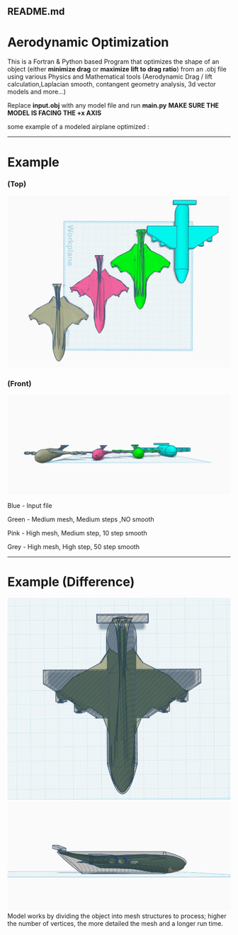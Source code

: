 ## README.md
# Aerodynamic Optimization

This is a Fortran & Python based Program that optimizes the shape of an object (either **minimize drag** or **maximize lift to drag ratio**) from an .obj file using various Physics and Mathematical tools (Aerodynamic Drag / lift calculation,Laplacian smooth, contangent geometry analysis, 3d vector models and more...)

Replace **input.obj**  with any model file and run **main.py**
**MAKE SURE THE MODEL IS FACING THE +x AXIS**




some example of a modeled airplane optimized :

---
# Example
### (Top)
![text]( Example_images/PolygonGradientSmooth.png "Highest Quality to lowest")


### (Front)
![text]( Example_images/PolygonGradientSmoothf.png "Low number of polygons and limited smooth")

Blue - Input file

Green - Medium mesh, Medium steps ,NO smooth

Pink - High mesh, Medium step, 10 step smooth

Grey - High mesh, High step, 50 step smooth


---
  
# Example (Difference)
![text]( Example_images/HpST.png "Low number of polygons and limited smooth")
![text]( Example_images/HpSS.png "Low number of polygons and limited smooth")
Model works by dividing the object into mesh structures to process; higher the number of vertices, the more detailed the mesh and a longer run time.


